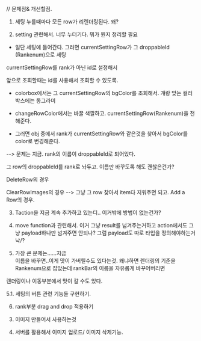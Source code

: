 <!-- 1. 일단 한 라인에서 이동하는것 -->

<!-- 2. 크로스 라인 이동하는것

-->

<!-- 지금 문제는 아이템이 없는 라인으로 이동이 안됨.
-->
<!-- 왜냐하면 아이템이 없으니까 height가 0이 되거든. -->

<!-- 또 아이템 라인에서 다른 라인으로 이동이 안됨.
이거는 dragdropContext를 동일한 것으로 바꿔놓음으로써 해결.  -->

// 문제점& 개선할점.

1. 세팅 누를때마다 모든 row가 리렌더링된다. 왜?

2. setting 관련해서. 너무 누더기다. 뭐가 뭔지 정리할 필요

- 일단 세팅에 들어간다. 그러면
  currentSettingRow가 그 droppableId (Rankenum)으로 세팅

currentSettingRow를 rank가 아닌 id로 설정해서

앞으로 조회할때는 id를 사용해서 조회할 수 있도록.

- colorbox에서는 그 currentSettingRow의 bgColor를 조회해서. 걔랑 맞는 컬러박스에는 동그라미

- changeRowColor에서는 바꿀 색깔하고.
  currentSettingRow(Rankenum)을 전해준다.

- 그러면 obj 중에서 rank가 currentSettingRow와 같은것을 찾아서 bgColor를 color로 변경해준다.

--> 문제는 지금. rank의 이름이 droppableId로 되어있다.

그 row의 droppableId를 rank로 놔두고.
이름만 바꾸도록 해도 괜찮은건가?

DeleteRow의 경우

ClearRowImages의 경우
--> 그냥 그 row 찾아서 item다 지워주면 되고.
Add a Row의 경우.

3. Taction을 지금 계속 추가하고 있는디.. 이거밖에
   방법이 없는건가?
4. move function과 관련해서. 이거 그냥
   result를 넘겨주는거하고
   action에서도 그냥 payload하나만 넘겨주면 안되나?
   그럼 payload도 따로 타입을 정의해야하는거낙/?

5. 가장 큰 문제는......지금 \
   이름을 바꾸면..이게 맛이 가버릴수도 있다는것.
   왜냐하면 렌더링의 기준을 Rankenum으로 잡았는데
   rankBar의 이름을 자유롭게 바꾸어버리면

렌더링이나 이동부분에서 맛이 갈 수도 있다.

5.1. 세팅의 버튼 관련 기능들 구현하기.

6. rank부분 drag and drop 적용하기

<!-- 2-1. 리덕스 적용해보기. -->

<!-- 일단 싱글라인부터. 그리고 disaptch는 컨테이너 없이 그냥 적용해보기. -->

<!-- - typescript redux documentation 읽어보기. -->
<!-- - 구체적으로 container라던지. 그 값을 제공해주는게 아니라 짬밥해서 쓰는중. -->
  <!-- 지금 reducer action type 부분에서 에러가 나서 그냥 reducer를 any라고 해두긴 했음. -->
  <!-- 이건 combineReducers를 통해서 해결함. -->
  <!-- - createSlice로도 한번 해보기.  -->

3. 이미지 만들어서 사용하는것

4. 서버를 활용해서 이미지 업로드/ 이미지 삭제기능.
